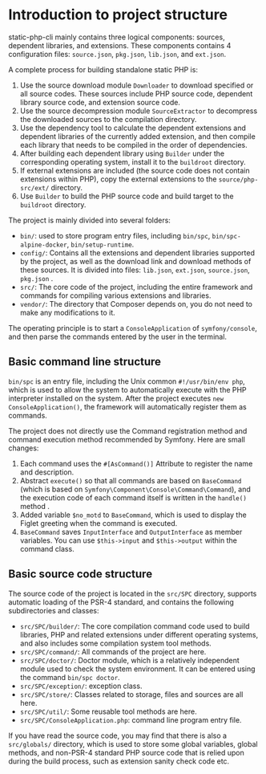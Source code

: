 # Introduction to project structure

static-php-cli mainly contains three logical components: sources, dependent libraries, and extensions.
These components contains 4 configuration files: `source.json`, `pkg.json`, `lib.json`, and `ext.json`.

A complete process for building standalone static PHP is:

1. Use the source download module `Downloader` to download specified or all source codes. 
    These sources include PHP source code, dependent library source code, and extension source code.
2. Use the source decompression module `SourceExtractor` to decompress the downloaded sources to the compilation directory.
3. Use the dependency tool to calculate the dependent extensions and dependent libraries of the currently added extension, 
    and then compile each library that needs to be compiled in the order of dependencies.
4. After building each dependent library using `Builder` under the corresponding operating system, install it to the `buildroot` directory.
5. If external extensions are included (the source code does not contain extensions within PHP), 
    copy the external extensions to the `source/php-src/ext/` directory.
6. Use `Builder` to build the PHP source code and build target to the `buildroot` directory.

The project is mainly divided into several folders:

- `bin/`: used to store program entry files, including `bin/spc`, `bin/spc-alpine-docker`, `bin/setup-runtime`.
- `config/`: Contains all the extensions and dependent libraries supported by the project, 
    as well as the download link and download methods of these sources. It is divided into files: `lib.json`, `ext.json`, `source.json`, `pkg.json` .
- `src/`: The core code of the project, including the entire framework and commands for compiling various extensions and libraries.
- `vendor/`: The directory that Composer depends on, you do not need to make any modifications to it.

The operating principle is to start a `ConsoleApplication` of `symfony/console`, and then parse the commands entered by the user in the terminal.

## Basic command line structure

`bin/spc` is an entry file, including the Unix common `#!/usr/bin/env php`, 
which is used to allow the system to automatically execute with the PHP interpreter installed on the system.
After the project executes `new ConsoleApplication()`, the framework will automatically register them as commands.

The project does not directly use the Command registration method and command execution method recommended by Symfony. Here are small changes:

1. Each command uses the `#[AsCommand()]` Attribute to register the name and description.
2. Abstract `execute()` so that all commands are based on `BaseCommand` (which is based on `Symfony\Component\Console\Command\Command`), 
    and the execution code of each command itself is written in the `handle()` method .
3. Added variable `$no_motd` to `BaseCommand`, which is used to display the Figlet greeting when the command is executed.
4. `BaseCommand` saves `InputInterface` and `OutputInterface` as member variables. You can use `$this->input` and `$this->output` within the command class.

## Basic source code structure

The source code of the project is located in the `src/SPC` directory, 
supports automatic loading of the PSR-4 standard, and contains the following subdirectories and classes:

- `src/SPC/builder/`: The core compilation command code used to build libraries, 
    PHP and related extensions under different operating systems, and also includes some compilation system tool methods.
- `src/SPC/command/`: All commands of the project are here.
- `src/SPC/doctor/`: Doctor module, which is a relatively independent module used to check the system environment. 
    It can be entered using the command `bin/spc doctor`.
- `src/SPC/exception/`: exception class.
- `src/SPC/store/`: Classes related to storage, files and sources are all here.
- `src/SPC/util/`: Some reusable tool methods are here.
- `src/SPC/ConsoleApplication.php`: command line program entry file.

If you have read the source code, you may find that there is also a `src/globals/` directory, 
which is used to store some global variables, global methods, 
and non-PSR-4 standard PHP source code that is relied upon during the build process, such as extension sanity check code etc.

